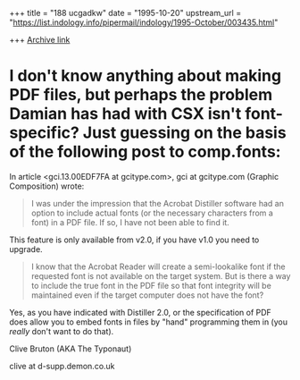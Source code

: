 +++
title = "188 ucgadkw"
date = "1995-10-20"
upstream_url = "https://list.indology.info/pipermail/indology/1995-October/003435.html"

+++
[Archive link](https://list.indology.info/pipermail/indology/1995-October/003435.html)

I don't know anything about making PDF files, but perhaps the problem
Damian has had with CSX isn't font-specific?  Just guessing on the basis
of the following post to comp.fonts:
========================================================================
In article <gci.13.00EDF7FA at gcitype.com>, gci at gcitype.com (Graphic
Composition) wrote:

> I was under the impression that the Acrobat Distiller software had an option 
> to include actual fonts (or the necessary characters from a font) in a PDF 
> file. If so, I have not been able to find it.

This feature is only available from v2.0, if you have v1.0 you need to upgrade.

> 
> I know that the Acrobat Reader will create a semi-lookalike font if the 
> requested font is not available on the target system. But is there a way to 
> include the true font in the PDF file so that font integrity will be 
> maintained even if the target computer does not have the font?

Yes, as you have indicated with Distiller 2.0, or the specification of PDF
does allow you to embed fonts in files by "hand" programming them in (you
*really* don't want to do that).


Clive Bruton (AKA The Typonaut)

clive at d-supp.demon.co.uk





